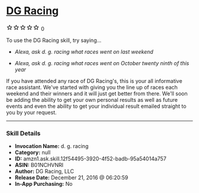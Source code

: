 # [DG Racing](http://alexa.amazon.com/#skills/amzn1.ask.skill.12f54495-3920-4f52-badb-95a54014a757)
![0 stars](../../images/ic_star_border_black_18dp_1x.png)![0 stars](../../images/ic_star_border_black_18dp_1x.png)![0 stars](../../images/ic_star_border_black_18dp_1x.png)![0 stars](../../images/ic_star_border_black_18dp_1x.png)![0 stars](../../images/ic_star_border_black_18dp_1x.png) 0

To use the DG Racing skill, try saying...

* *Alexa, ask d. g. racing what races went on last weekend*

* *Alexa, ask d. g. racing what races went on October twenty ninth of this year*

If you have attended any race of DG Racing's, this is your all informative race assistant. We've started with giving you the line up of races each weekend and their winners and it will just get better from there. We'll soon be adding the ability to get your own personal results as well as future events and even the ability to get your individual result emailed straight to you by your request.

***

### Skill Details

* **Invocation Name:** d. g. racing
* **Category:** null
* **ID:** amzn1.ask.skill.12f54495-3920-4f52-badb-95a54014a757
* **ASIN:** B01NCHVNRI
* **Author:** DG Racing, LLC
* **Release Date:** December 21, 2016 @ 06:20:59
* **In-App Purchasing:** No

